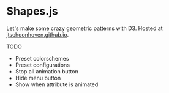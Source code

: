 Shapes.js
=========

Let's make some crazy geometric patterns with D3.
Hosted at [jtschoonhoven.github.io]([http://jtschoonhoven.github.io/shapes/]).

TODO
* Preset colorschemes
* Preset configurations
* Stop all animation button
* Hide menu button
* Show when attribute is animated
